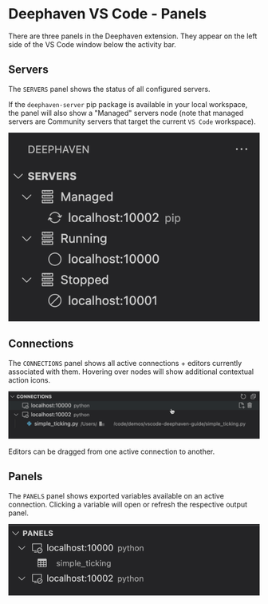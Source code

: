 # Deephaven VS Code - Panels

There are three panels in the Deephaven extension. They appear on the left side of the VS Code window below the activity bar.

## Servers

The `SERVERS` panel shows the status of all configured servers.

If the `deephaven-server` pip package is available in your local workspace, the panel will also show a "Managed" servers node (note that managed servers are Community servers that target the current `VS Code` workspace).

![Servers Panel](assets/servers-panel.png)

## Connections

The `CONNECTIONS` panel shows all active connections + editors currently associated with them. Hovering over nodes will show additional contextual action icons.

![Connections Panel](assets/connections-panel.png)

Editors can be dragged from one active connection to another.

## Panels

The `PANELS` panel shows exported variables available on an active connection. Clicking a variable will open or refresh the respective output panel.

![Panels Panel](assets/panels-panel.png)